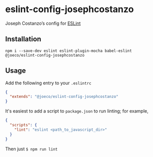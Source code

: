 # eslint-config-josephcostanzo

Joseph Costanzo’s config for [ESLint](http://eslint.org/)

## Installation
```
npm i --save-dev eslint eslint-plugin-mocha babel-eslint @joeco/eslint-config-josephcostanzo
```

## Usage
Add the following entry to your `.eslintrc`
```json
{
  "extends": "@joeco/eslint-config-josephcostanzo"
}
```

It's easiest to add a script to `package.json` to run linting; for example,
```json
{
  "scripts": {
    "lint": "eslint <path_to_javascript_dir>"
  }
}
```

Then just `$ npm run lint`
